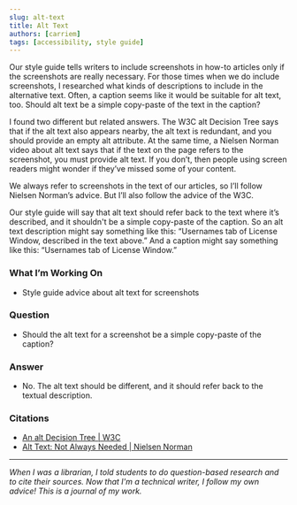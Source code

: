 ```yaml
---
slug: alt-text
title: Alt Text
authors: [carriem]
tags: [accessibility, style guide]
---
```

Our style guide tells writers to include screenshots in how-to articles only if the screenshots are really necessary. For those times when we do include screenshots, I researched what kinds of descriptions to include in the alternative text. Often, a caption seems like it would be suitable for alt text, too. Should alt text be a simple copy-paste of the text in the caption?

I found two different but related answers. The W3C alt Decision Tree says that if the alt text also appears nearby, the alt text is redundant, and you should provide an empty alt attribute. At the same time, a Nielsen Norman video about alt text says that if the text on the page refers to the screenshot, you must provide alt text. If you don’t, then people using screen readers might wonder if they’ve missed some of your content.

We always refer to screenshots in the text of our articles, so I’ll follow Nielsen Norman’s advice. But I’ll also follow the advice of the W3C.

Our style guide will say that alt text should refer back to the text where it’s described, and it shouldn't be a simple copy-paste of the caption. So an alt text description might say something like this: “Usernames tab of License Window, described in the text above.” And a caption might say something like this: “Usernames tab of License Window.”

### What I’m Working On

* Style guide advice about alt text for screenshots

### Question

* Should the alt text for a screenshot be a simple copy-paste of the caption?

### Answer

* No. The alt text should be different, and it should refer back to the textual description.

### Citations

* [An alt Decision Tree | W3C](https://www.w3.org/WAI/tutorials/images/decision-tree/)
* [Alt Text: Not Always Needed | Nielsen Norman](https://www.nngroup.com/articles/alt-text-usability/?lm=accessible-solutions-benefit-everyone&pt=youtubevideo)

___

*When I was a librarian, I told students to do question-based research and to cite their sources. Now that I'm a technical writer, I follow my own advice! This is a journal of my work.*
